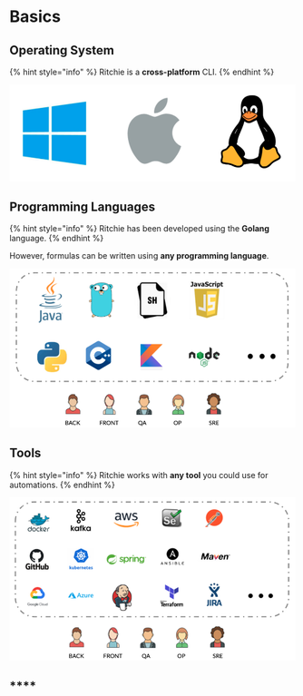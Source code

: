 # Basics

## Operating System

{% hint style="info" %}
Ritchie is a **cross-platform** CLI.
{% endhint %}

![](../.gitbook/assets/screenshot-2020-05-08-at-17.55.00.png)

## **Programming Languages**

{% hint style="info" %}
Ritchie has been developed using the **Golang** language. 
{% endhint %}

However, formulas can be written using **any programming language**.

![](../.gitbook/assets/screenshot-2020-05-08-at-17.54.34%20%281%29.png)

## Tools

{% hint style="info" %}
Ritchie works with **any tool** you could use for automations.
{% endhint %}

![](../.gitbook/assets/screenshot-2020-05-08-at-17.54.49.png)

## \*\*\*\*

